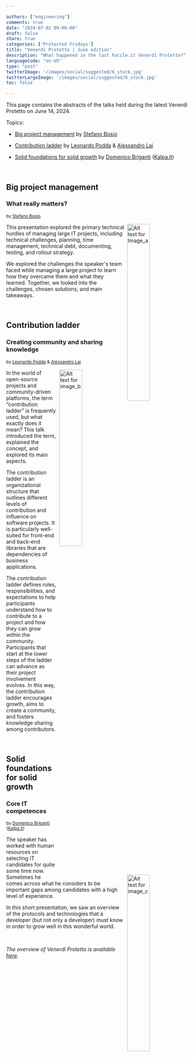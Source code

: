```yaml
---

authors: ["engineering"]
comments: true
date: "2024-07-02 09:00:00"
draft: false
share: true
categories: ['Protected Fridays']
title: "Venerdì Protetto | June edition"
description: "What happened in the last Facile.it Venerdì Protetto?"
languageCode: "en-US"
type: "post"
twitterImage: '/images/social/suggested/6_stock.jpg'
twitterLargeImage: '/images/social/suggested/6_stock.jpg'
toc: false

---
```


This page contains the abstracts of the talks held during the latest Venerdì Protetto on June 14, 2024.

Topics:

- [Big project management](#big-project-management) by [Stefano Bosio](https://www.linkedin.com/in/stefano-bosio-16679b26/)

- [Contribution ladder](#contribution-ladder) by [Leonardo Podda](https://www.linkedin.com/in/leonardo-podda/) & [Alessandro Lai](https://www.linkedin.com/in/alessandro-lai-09440922/)

- [Solid foundations for solid growth](#solid-foundations-for-solid-growth) by [Domenico Briganti](https://www.linkedin.com/in/dometec/) ([Kalpa.it](https://www.kalpa.it/about-us/))

<br />

## Big project management 

### What really matters?

<sup>by [Stefano Bosio](https://www.linkedin.com/in/stefano-bosio-16679b26/)<sup> 

<a href= "/images/venerd%C3%AC_protetto/vp_managingbigprojects.png?raw=true" target="_blank"><img align="right" style="width:35%; margin-left: 0.5em" src="/images/venerd%C3%AC_protetto/vp_managingbigprojects.png?raw=true" alt="Alt text for Image_a" title="Title of Image_a" />
</a>

This presentation explored the primary technical hurdles of managing large IT projects, including technical challenges, planning, time management, technical debt, documenting, testing, and rollout strategy.

We explored the challenges the speaker's team faced while managing a large project to learn how they overcame them and what they learned. Together, we looked into the challenges, chosen solutions, and main takeaways.

<br />

## Contribution ladder

### Creating community and sharing knowledge

<sup>by [Leonardo Podda](https://www.linkedin.com/in/leonardo-podda/) & [Alessandro Lai](https://www.linkedin.com/in/alessandro-lai-09440922/)<sup>

<a href= "/images/venerd%C3%AC_protetto/contributionladder.png?raw=true" target="_blank"><img align="right" style="width:35%; margin-left: 0.5em" src="/images/venerd%C3%AC_protetto/contributionladder.png?raw=true" alt="Alt text for image_b" title="Title of image_b" />
</a>

In the world of open-source projects and community-driven platforms, the term “contribution ladder” is frequently used, but what exactly does it mean? This talk introduced the term, explained the concept, and explored its main aspects.

The contribution ladder is an organizational structure that outlines different levels of contribution and influence on software projects. It is particularly well-suited for front-end and back-end libraries that are dependencies of business applications.

The contribution ladder defines roles, responsibilities, and expectations to help participants understand how to contribute to a project and how they can grow within the community. Participants that start at the lower steps of the ladder can advance as their project involvement evolves. In this way, the contribution ladder encourages growth, aims to create a community, and fosters knowledge sharing among contributors.

<br />

## Solid foundations for solid growth

### Core IT competences

<sup>by [Domenico Briganti](https://www.linkedin.com/in/dometec/) ([Kalpa.it](https://www.kalpa.it/about-us/))<sup>

<a href= "/images/venerd%C3%AC_protetto/basi-solide-per-solida-crescita.png?raw=true" target="_blank"><img align="right" style="width:35%; margin-left: 0.5em" src="/images/venerd%C3%AC_protetto/basi-solide-per-solida-crescita.png?raw=true" alt="Alt text for image_c" title="Title of image_c" />
</a>

The speaker has worked with human resources on selecting IT candidates for quite some time now. Sometimes he comes across what he considers to be important gaps among candidates with a high level of experience.

In this short presentation, we saw an overview of the protocols and technologies that a developer (but not only a developer) must know in order to grow well in this wonderful world.

<br />

<i>The overview of Venerdì Protetto is available [here](https://engineering.facile.it/blog/eng/v-protetto/).</i>


<script type="application/ld+json">
{
    "@context": "https://schema.org",
    "genre":["SEO","JSON-LD"],
    "@type": "BlogPosting",
    "headline": "Venerdì Protetto | June edition",
    "keywords": ["Contribution ladder", "Project management", "IT profiles"],
    " wordcount": "306",
    "publisher": {
        "@type": "Organization",
        "name": "Facile.it Engineering",
        "url": "https://engineering.facile.it/",
        "logo": {
            "@type": "ImageObject",
            "url": "https://engineering.facile.it/images/logo_engineering.png",
            "width":"1057",
            "height":"244"
        }
    },
    "url": "https://engineering.facile.it/blog/eng/v-protettoDD-MM-YYYY/",
    "image": "https://engineering.facile.it/images/social/social-preview.png",
    "datePublished": "2004-07-03",
    "dateCreated": "2004-07-03",
    "dateModified": "2004-07-03",
    "inLanguage": "en-US",
    "isFamilyFriendly": "true",
    "description": "Abstracts of the talks held during the Venerdì Protetto on June 14",
    "articleBody": "Big project management What really matters? by Stefano Bosio This presentation explored the primary technical hurdles of managing large IT projects, including technical challenges, planning, time management, technical debt, documenting, testing, and rollout strategy. We explored the challenges the speaker’s team faced while managing a large project to learn how they overcame them and what they learned. Together, we looked into the challenges, chosen solutions, and main takeaways. Contribution ladder Creating community and sharing knowledge by Leonardo Podda & Alessandro Lai In the world of open-source projects and community-driven platforms, the term “contribution ladder” is frequently used, but what exactly does it mean? This talk introduced the term, explained the concept, and explored its main aspects. The contribution ladder is an organizational structure that outlines different levels of contribution and influence on software projects. It is particularly well-suited for front-end and back-end libraries that are dependencies of business applications. The contribution ladder defines roles, responsibilities, and expectations to help participants understand how to contribute to a project and how they can grow within the community. Participants that start at the lower steps of the ladder can advance as their project involvement evolves. In this way, the contribution ladder encourages growth, aims to create a community, and fosters knowledge sharing among contributors. Solid foundations for solid growth Core IT competences by Domenico Briganti (Kalpa.it) The speaker has worked with human resources on selecting IT candidates for quite some time now. Sometimes he comes across what he considers to be important gaps among candidates with a high level of experience. In this short presentation, we saw an overview of the protocols and technologies that a developer (but not only a developer) must know in order to grow well in this wonderful world.",
    "author": {
        "@type": "Person",
        "name": "Ana Radujko",
        "url": "https://www.linkedin.com/in/ana-radujko-9576342b3/"
    }
}
</script>
